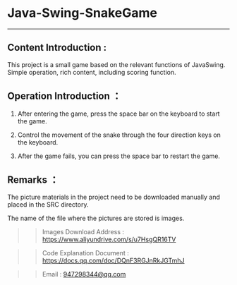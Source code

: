 # Java-Swing-SnakeGame
---
## Content Introduction :
This project is a small game based on the relevant functions of JavaSwing. Simple operation, rich content, including scoring function.

## Operation Introduction ：
1. After entering the game, press the space bar on the keyboard to start the game.

2. Control the movement of the snake through the four direction keys on the keyboard.

3. After the game fails, you can press the space bar to restart the game.

## Remarks ：
The picture materials in the project need to be downloaded manually and placed in the SRC directory. 

The name of the file where the pictures are stored is images.

>>Images Download Address : https://www.aliyundrive.com/s/u7HsgQR16TV

>>Code Explanation Document : 
https://docs.qq.com/doc/DQnF3RGJnRkJGTmhJ

>>Email : 947298344@qq.com
